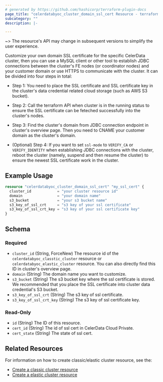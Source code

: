 ```yaml
---
# generated by https://github.com/hashicorp/terraform-plugin-docs
page_title: "celerdatabyoc_cluster_domain_ssl_cert Resource - terraform-provider-celerdatabyoc"
subcategory: ""
description: |-

---
```


~> The resource's API may change in subsequent versions to simplify the user experience.

Customize your own domain SSL certificate for the specific CelerData cluster, then you can use a MySQL client or other tool to establish JDBC connections between the cluster's FE nodes (or coordinator nodes) and your customer domain or use HTTPS to communicate with the cluster. It can be divided into four steps in total:

- Step 1: You need to place the SSL certificate and SSL certificate key in the cluster's data credential related cloud storage (such as AWS S3 bucket).  

- Step 2: Call the terraform API when cluster is in the running status to ensure the SSL certificate can be feteched successfully into the cluster's nodes.

- Step 3: Find the cluster's domain from JDBC connection endpoint in cluster's overview page. Then you need to CNAME your customer domain as the cluster's domain.

- (Optional) Step 4: If you want to set `ssl-mode` to `VERIFY_CA` or `VERIFY_IDENTITY` when establishing JDBC connections with the cluster, reboot the cluster (namely, suspend and then resume the cluster) to ensure the newest SSL certificate work in the cluster.

## Example Usage

```terraform
resource "celerdatabyoc_cluster_domain_ssl_cert" "my_ssl_cert" {
  cluster_id            = "your cluster resource id"
  domain                = "your domain name"
  s3_bucket             = "your s3 bucket name"
  s3_key_of_ssl_crt     = "s3 key of your ssl certificate"
  s3_key_of_ssl_crt_key = "s3 key of your ssl certificate key"
}
```

## Schema

### Required

* `cluster_id` (String, ForceNew) The resource id of the `celerdatabyoc_classtic_cluster` resource or
  `celerdatabyoc_elastic_cluster` resource. You can also directly find this ID in cluster's overview page. 
* `domain` (String) The domain name you want to customize.
* `s3_bucket` (String) The s3 bucket key where the ssl certificate is stored. We recommended that you place the SSL certificate into cluster data credential's S3 bucket.
* `s3_key_of_ssl_crt` (String) The s3 key of ssl certificate.
* `s3_key_of_ssl_crt_key` (String) The s3 key of ssl certificate key.

### Read-Only

- `id` (String) The ID of this resource.
- `cert_id` (String) The id of ssl cert in CelerData Cloud Private.
- `cert_state` (String) The state of ssl cert.

## Related Resources

For information on how to create classic/elastic cluster resource, see the:

- [Create a classic cluster resource](https://registry.terraform.io/providers/CelerData/celerdatabyoc/latest/docs/resources/classic_cluster)
- [Create a elastic cluster resource](https://registry.terraform.io/providers/CelerData/celerdatabyoc/latest/docs/resources/elastic_cluster)
